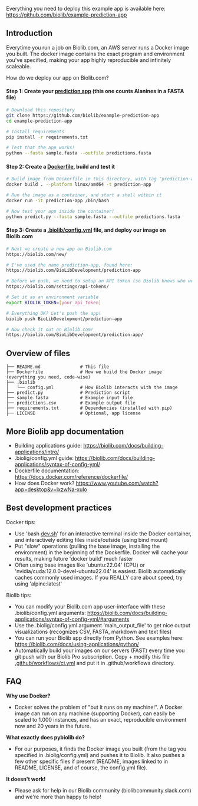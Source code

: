 Everything you need to deploy this example app is available here:
https://github.com/biolib/example-prediction-app

## Introduction

Everytime you run a job on Biolib.com, an AWS server runs a Docker image you built. The docker image contains the exact program and environment you've specified, making your app highly reproducible and infinitely scaleable.

How do we deploy our app on Biolib.com?

#### Step 1: Create your [prediction app](predict.py) (this one counts Alanines in a FASTA file)

```bash
# Download this repository
git clone https://github.com/biolib/example-prediction-app
cd example-prediction-app

# Install requirements
pip install -r requirements.txt

# Test that the app works!
python --fasta sample.fasta --outfile predictions.fasta
```

#### Step 2: Create a [Dockerfile](Dockerfile), build and test it

```bash
# Build image from Dockerfile in this directory, with tag "prediction-app"
docker build . --platform linux/amd64 -t prediction-app

# Run the image as a container, and start a shell within it
docker run -it prediction-app /bin/bash

# Now test your app inside the container!
python predict.py --fasta sample.fasta --outfile predictions.fasta
```

#### Step 3: Create a [.biolib/config.yml](.biolib/config.yml) file, and deploy our image on Biolib.com

```bash
# Next we create a new app on Biolib.com
https://biolib.com/new/

# I've used the name prediction-app, found here:
https://biolib.com/BioLibDevelopment/prediction-app

# Before we push, we need to setup an API token (so Biolib knows who we are)
https://biolib.com/settings/api-tokens/

# Set it as an environment variable
export BIOLIB_TOKEN=[your_api_token]

# Everything OK? Let's push the app!
biolib push BioLibDevelopment/prediction-app

# Now check it out on Biolib.com!
https://biolib.com/BioLibDevelopment/prediction-app/
```
## Overview of files
```markdown'
├── README.md               # This file
├── Dockerfile              # How we build the Docker image (everything you need, code-wise)
├── .biolib
│   └── config.yml          # How Biolib interacts with the image 
├── predict.py              # Prediction script
├── sample.fasta            # Example input file
├── predictions.csv         # Example output file
├── requirements.txt        # Dependencies (installed with pip)
├── LICENSE                 # Optional, app license
```

## More Biolib app documentation
- Building applications guide: https://biolib.com/docs/building-applications/intro/
- .biolig/config.yml guide: https://biolib.com/docs/building-applications/syntax-of-config-yml/
- Dockerfile documentation: https://docs.docker.com/reference/dockerfile/
- How does Docker work? https://www.youtube.com/watch?app=desktop&v=IxzwNa-xuIo

## Best development practices
Docker tips:
- Use 'bash [dev.sh](dev.sh)' for an interactive terminal inside the Docker container, and interactively editing files inside/outside (using bind mount)
- Put "slow" operations (pulling the base image, installing the environment) in the beginning of the Dockerfile. Docker will cache your results, making future 'docker build' much faster
- Often using base images like 'ubuntu:22.04' (CPU) or 'nvidia/cuda:12.0.0-devel-ubuntu22.04' is easiest. Biolib automatically caches commonly used images. If you REALLY care about speed, try using 'alpine:latest'

Biolib tips:
- You can modify your Biolib.com app user-interface with these .biolib/config.yml arguments: https://biolib.com/docs/building-applications/syntax-of-config-yml/#arguments
- Use the .biolig/config.yml argument 'main_output_file' to get nice output visualizations (recognizes CSV, FASTA, markdown and text files)
- You can run your Biolib app directly from Python. See examples here: https://biolib.com/docs/using-applications/python/
- Automatically build your images on our servers (FAST) every time you git push with our Biolib Pro subscription. Copy + modify this file [.github/workflows/ci.yml](https://github.com/biolibtech/app-musite/blob/develop/.github/workflows/ci.yml) and put it in .github/workflows directory.

## FAQ

**Why use Docker?**
- Docker solves the problem of "but it runs on my machine!". A Docker image can run on any machine (supporting Docker), can easily be scaled to 1.000 instances, and has an exact, reproducible environment now and 20 years in the future.

**What exactly does pybiolib do?**
- For our purposes, it finds the Docker image you built (from the tag you specified in .biolig/config.yml) and pushes it to Biolib. It also pushes a few other specific files if present (README, images linked to in README, LICENSE, and of course, the config.yml file).

**It doesn't work!**
- Please ask for help in our Biolib community (biolibcommunity.slack.com) and we're more than happy to help!
